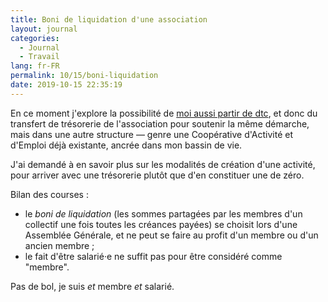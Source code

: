 ```yaml
---
title: Boni de liquidation d'une association
layout: journal
categories:
  - Journal
  - Travail
lang: fr-FR
permalink: 10/15/boni-liquidation
date: 2019-10-15 22:35:19
---
```


En ce moment j'explore la possibilité de [moi aussi partir de dtc](/2019/histoires-arrivees-departs/), et donc du transfert de trésorerie de l'association pour soutenir la même démarche, mais dans une autre structure — genre une Coopérative d'Activité et d'Emploi déjà existante, ancrée dans mon bassin de vie.

J'ai demandé à en savoir plus sur les modalités de création d'une activité, pour arriver avec une trésorerie plutôt que d'en constituer une de zéro.

Bilan des courses :

- le _boni de liquidation_ (les sommes partagées par les membres d'un collectif une fois toutes les créances payées) se choisit lors d'une Assemblée Générale, et ne peut se faire au profit d'un membre ou d'un ancien membre ;
- le fait d'être salarié·e ne suffit pas pour être considéré comme "membre".

Pas de bol, je suis _et_ membre _et_ salarié. 